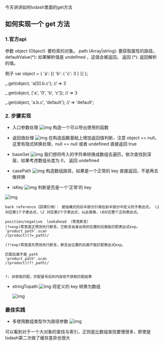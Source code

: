今天讲讲如何lodash里面的get方法

## 如何实现一个 get 方法

### 1.官方api

参数
object (Object): 要检索的对象。
path (Array|string): 要获取属性的路径。
defaultValue(\*): 如果解析值是 undefined ，这值会被返回。
返回
(\*): 返回解析的值。

例子
var object = { 'a': [{ 'b': { 'c': 3 } }] };

\_.get(object, 'a[0].b.c');
// => 3

\_.get(object, ['a', '0', 'b', 'c']);
// => 3

\_.get(object, 'a.b.c', 'default');
// => 'default';

### 2. 步骤实现

- 入口参数处理
  ![img](https://i.loli.net/2019/11/08/VAlHoeYDcbF7Rux.png)
  构造一个可以导出使用的函数

- 返回值处理
  ![img](https://i.loli.net/2019/11/08/yKpzxiSPJGIAYrv.png)
  在构造函数基础上增加返回值判断，注意 object == null，这里有隐式转换处理，null == null 或者 undefined 直接返回 true

- baseGet
  ![img](https://i.loli.net/2019/11/08/oYCVLOcShGUPKzi.png)
  我们想将传入的字符串转换成数组去遍历，依次查找到深层，如果考虑数组长度为 0， 返回 undefined

- casePath
  ![img](https://i.loli.net/2019/11/08/ZYQMlw8iyha5Euj.png)
  构造数组路径，如果是一个正常的 key 直接返回，不是再去做转换

- isKey
  ![img](https://i.loli.net/2019/11/08/o8RfLHrhgceF7UZ.png)
  判断是否是一个’正常‘的 key

![img](https://i.loli.net/2019/11/08/zb53usDpovMcjIV.png)

    back reference（回溯引用）： 是指模式的后半部分引用在前半部分中定义的子表达式。 \1 对应第1个子表达式，\2 对应第2个子表达式，以此类推，\0对应整个正则表达式。

    position/negative  lookahead （零宽断言）
    (?=exp)零宽度正预测先行断言，它断言自身出现的位置的后面能匹配表达式exp。
    'product_path'.scan
    /(product)(?=_path)/

    (?!exp)零宽度负预测先行断言，断言此位置的后面不能匹配表达式exp。

    匹配后面不是_path
    'product_path'.scan
    /(product)(?!_path)/


    ?: 非获取匹配，匹配冒号后的内容但不获取匹配结果

- stringTopath
  ![img](https://i.loli.net/2019/11/08/WPUSMiyID6uO3Jf.png)
  将定义的 key 转换为数组

  ![img](https://i.loli.net/2019/11/08/oFOQKIX4wukzcpV.png)

### 最佳实践

- 多使用数组类型作为路径参数
![img](https://i.loli.net/2019/11/16/bpETqh6JDzI7ORs.png)

可以看到对于一个大对象的查找与索引，正则是比数组查找要慢很多，即使是lodash第二次做了缓存差异也很大